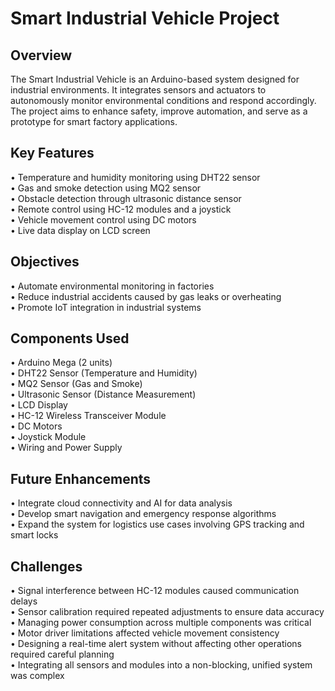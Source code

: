 # Smart Industrial Vehicle Project

## Overview
The Smart Industrial Vehicle is an Arduino-based system designed for industrial environments. It integrates sensors and actuators to autonomously monitor environmental conditions and respond accordingly. The project aims to enhance safety, improve automation, and serve as a prototype for smart factory applications.

## Key Features
• Temperature and humidity monitoring using DHT22 sensor  
• Gas and smoke detection using MQ2 sensor  
• Obstacle detection through ultrasonic distance sensor  
• Remote control using HC-12 modules and a joystick  
• Vehicle movement control using DC motors  
• Live data display on LCD screen

## Objectives
• Automate environmental monitoring in factories  
• Reduce industrial accidents caused by gas leaks or overheating  
• Promote IoT integration in industrial systems

## Components Used
• Arduino Mega (2 units)  
• DHT22 Sensor (Temperature and Humidity)  
• MQ2 Sensor (Gas and Smoke)  
• Ultrasonic Sensor (Distance Measurement)  
• LCD Display  
• HC-12 Wireless Transceiver Module  
• DC Motors  
• Joystick Module  
• Wiring and Power Supply

## Future Enhancements
• Integrate cloud connectivity and AI for data analysis  
• Develop smart navigation and emergency response algorithms  
• Expand the system for logistics use cases involving GPS tracking and smart locks

## Challenges
• Signal interference between HC-12 modules caused communication delays  
• Sensor calibration required repeated adjustments to ensure data accuracy  
• Managing power consumption across multiple components was critical  
• Motor driver limitations affected vehicle movement consistency  
• Designing a real-time alert system without affecting other operations required careful planning  
• Integrating all sensors and modules into a non-blocking, unified system was complex
